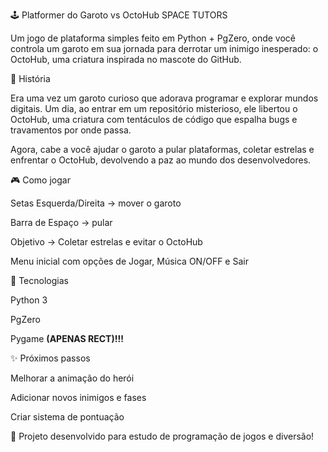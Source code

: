 🕹️ Platformer do Garoto vs OctoHub SPACE TUTORS

Um jogo de plataforma simples feito em Python + PgZero, onde você controla um garoto em sua jornada para derrotar um inimigo inesperado: o OctoHub, uma criatura inspirada no mascote do GitHub.

📖 História

Era uma vez um garoto curioso que adorava programar e explorar mundos digitais.
Um dia, ao entrar em um repositório misterioso, ele libertou o OctoHub, uma criatura com tentáculos de código que espalha bugs e travamentos por onde passa.

Agora, cabe a você ajudar o garoto a pular plataformas, coletar estrelas e enfrentar o OctoHub, devolvendo a paz ao mundo dos desenvolvedores.

🎮 Como jogar

Setas Esquerda/Direita → mover o garoto

Barra de Espaço → pular

Objetivo → Coletar estrelas e evitar o OctoHub

Menu inicial com opções de Jogar, Música ON/OFF e Sair

🚀 Tecnologias

Python 3

PgZero

Pygame **(APENAS RECT)!!!**

✨ Próximos passos

Melhorar a animação do herói

Adicionar novos inimigos e fases

Criar sistema de pontuação

📌 Projeto desenvolvido para estudo de programação de jogos e diversão!
